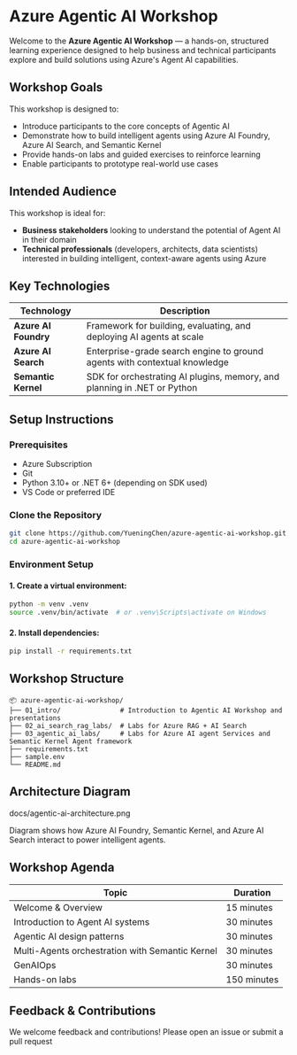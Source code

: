 # Azure Agentic AI Workshop

Welcome to the **Azure Agentic AI Workshop** — a hands-on, structured learning experience designed to help business and technical participants explore and build solutions using Azure's Agent AI capabilities.

## Workshop Goals

This workshop is designed to:
- Introduce participants to the core concepts of Agentic AI
- Demonstrate how to build intelligent agents using Azure AI Foundry, Azure AI Search, and Semantic Kernel
- Provide hands-on labs and guided exercises to reinforce learning
- Enable participants to prototype real-world use cases

## Intended Audience

This workshop is ideal for:
- **Business stakeholders** looking to understand the potential of Agent AI in their domain
- **Technical professionals** (developers, architects, data scientists) interested in building intelligent, context-aware agents using Azure

## Key Technologies
| Technology         | Description                                                                 |
|--------------------|-----------------------------------------------------------------------------|
| **Azure AI Foundry** | Framework for building, evaluating, and deploying AI agents at scale      |
| **Azure AI Search**  | Enterprise-grade search engine to ground agents with contextual knowledge |
| **Semantic Kernel**  | SDK for orchestrating AI plugins, memory, and planning in .NET or Python  |

## Setup Instructions

### Prerequisites
- Azure Subscription
- Git
- Python 3.10+ or .NET 6+ (depending on SDK used)
- VS Code or preferred IDE

### Clone the Repository
```bash
git clone https://github.com/YueningChen/azure-agentic-ai-workshop.git
cd azure-agentic-ai-workshop
```

### Environment Setup

#### 1. Create a virtual environment:
```bash
python -m venv .venv
source .venv/bin/activate  # or .venv\Scripts\activate on Windows
```
#### 2. Install dependencies:
```bash
pip install -r requirements.txt
```

## Workshop Structure
```
📦 azure-agentic-ai-workshop/
├── 01_intro/               # Introduction to Agentic AI Workshop and presentations
├── 02_ai_search_rag_labs/  # Labs for Azure RAG + AI Search
├── 03_agentic_ai_labs/     # Labs for Azure AI agent Services and Semantic Kernel Agent framework
├── requirements.txt
├── sample.env
└── README.md
```
## Architecture Diagram
docs/agentic-ai-architecture.png

Diagram shows how Azure AI Foundry, Semantic Kernel, and Azure AI Search interact to power intelligent agents.

## Workshop Agenda

|Topic | Duration
|-----|-------|
|Welcome & Overview |15 minutes	|
|Introduction to Agent AI systems | 30 minutes | 
|Agentic AI design patterns | 30 minutes | 
|Multi-Agents orchestration with Semantic Kernel | 30 minutes |
|GenAIOps | 30 minutes
|Hands-on labs	| 150 minutes |


## Feedback & Contributions
We welcome feedback and contributions! Please open an issue or submit a pull request
